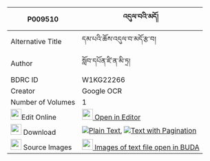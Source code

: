 |P009510|འདུལ་བའི་མདོ། 
| --- | --- 
|Alternative Title |དམ་པའི་ཆོས་འདུལ་བ་མདོ་རྩ་བ།
|Author| སློབ་དཔོན་ཛི་ན་མི་ཏྲ།
|BDRC ID | W1KG22266
|Creator | Google OCR
|Number of Volumes| 1
|<img width="25" src="https://img.icons8.com/color/25/000000/edit-property.png">Edit Online| [<img width="25" src="https://avatars.githubusercontent.com/u/45091458?s=200&v=4"> Open in Editor](http://editor.openpecha.org/P009510)
|<img width="25" src="https://img.icons8.com/fluent/48/000000/download-2.png"/>  Download | [![](https://img.icons8.com/color/20/000000/txt.png)Plain Text](https://github.com/Openpecha/P009510/releases/download/v1/dulwa_i_do_plain_P009510.zip), [![](https://img.icons8.com/color/20/000000/txt.png)Text with Pagination](https://github.com/Openpecha/P009510/releases/download/v1/dulwa_i_do_pages_P009510.zip)
|<img width="25" src="https://img.icons8.com/plasticine/100/000000/pictures-folder.png"/>  Source Images | [<img width="25" src="https://library.bdrc.io/icons/BUDA-small.svg"> Images of text file open in BUDA](https://library.bdrc.io/show/bdr:W1KG22266)